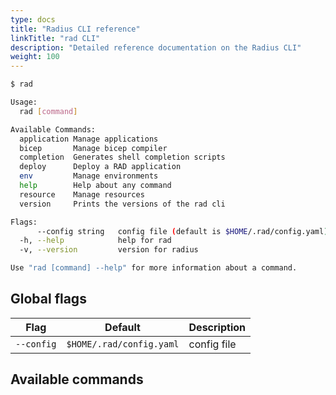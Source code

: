 ```yaml
---
type: docs
title: "Radius CLI reference"
linkTitle: "rad CLI"
description: "Detailed reference documentation on the Radius CLI"
weight: 100
---
```


```bash
$ rad

Usage:
  rad [command]

Available Commands:
  application Manage applications
  bicep       Manage bicep compiler
  completion  Generates shell completion scripts
  deploy      Deploy a RAD application
  env         Manage environments
  help        Help about any command
  resource    Manage resources
  version     Prints the versions of the rad cli

Flags:
      --config string   config file (default is $HOME/.rad/config.yaml)
  -h, --help            help for rad
  -v, --version         version for radius

Use "rad [command] --help" for more information about a command.
```

## Global flags

| Flag | Default | Description |
|------|---------|-------------|
| `--config` | `$HOME/.rad/config.yaml` | config file

## Available commands
